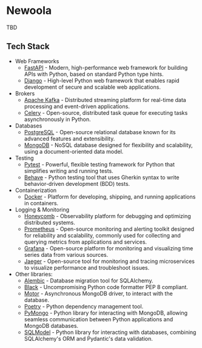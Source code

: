 # Newoola

TBD

## Tech Stack

- Web Frameworks
  - [FastAPI](https://fastapi.tiangolo.com/) - Modern, high-performance web framework for building APIs with Python, based on standard Python type hints.
  - [Django](https://docs.djangoproject.com/) - High-level Python web framework that enables rapid development of secure and scalable web applications.
- Brokers
  - [Apache Kafka](https://kafka.apache.org/20/documentation.html) - Distributed streaming platform for real-time data processing and event-driven applications.
  - [Celery](https://docs.celeryq.dev/en/stable/) - Open-source, distributed task queue for executing tasks asynchronously in Python.
- Databases
  - [PostgreSQL](https://www.postgresql.org/docs/) - Open-source relational database known for its advanced features and extensibility.
  - [MongoDB](https://www.mongodb.com/docs/) - NoSQL database designed for flexibility and scalability, using a document-oriented data model.
- Testing
  - [Pytest](https://docs.pytest.org/en/stable/) - Powerful, flexible testing framework for Python that simplifies writing and running tests.
  - [Behave](https://behave.readthedocs.io/en/latest/) - Python testing tool that uses Gherkin syntax to write behavior-driven development (BDD) tests.
- Containerization
  - [Docker](https://docs.docker.com/) - Platform for developing, shipping, and running applications in containers.
  <!-- - [Kubernetes](https://kubernetes.io/docs/home/) - Orchestration system for automating the deployment, scaling, and management of containerized applications. -->
- Logging & Monitoring
  - [Honeycomb](https://docs.honeycomb.io/) - Observability platform for debugging and optimizing distributed systems.
  - [Prometheus](https://prometheus.io/docs/introduction/overview/) - Open-source monitoring and alerting toolkit designed for reliability and scalability, commonly used for collecting and querying metrics from applications and services.
  - [Grafana](https://grafana.com/docs/) - Open-source platform for monitoring and visualizing time series data from various sources.
  - [Jaeger](https://www.jaegertracing.io/docs/1.18/) - Open-source tool for monitoring and tracing microservices to visualize performance and troubleshoot issues.
- Other libraries:
  - [Alembic](https://alembic.sqlalchemy.org/en/latest/) - Database migration tool for SQLAlchemy.
  - [Black](https://black.readthedocs.io/en/stable/) - Uncompromising Python code formatter PEP 8 compliant.
  - [Motor](https://motor.readthedocs.io/en/stable/) - Asynchronous MongoDB driver, to interact with the database.
  - [Poetry](https://python-poetry.org/docs/) - Python dependency management tool.
  - [PyMongo](https://pymongo.readthedocs.io/en/stable/) - Python library for interacting with MongoDB, allowing seamless communication between Python applications and MongoDB databases.
  <!-- - [SQLAlchemy](https://docs.sqlalchemy.org/en/20/) - Python SQL toolkit and ORM. Interface between Python code and a database. -->
  - [SQLModel](https://sqlmodel.tiangolo.com/#a-sql-table) - Python library for interacting with databases, combining SQLAlchemy's ORM and Pydantic's data validation.